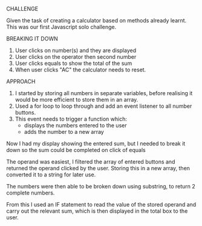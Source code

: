 CHALLENGE

Given the task of creating a calculator based on methods already learnt. This was our first Javascript solo challenge.

BREAKING IT DOWN

1. User clicks on number(s) and they are displayed
2. User clicks on the operator then second number
3. User clicks equals to show the total of the sum
4. When user clicks "AC" the calculator needs to reset.

APPROACH

1. I started by storing all numbers in separate variables, before realising it would be more efficient to store them in an array.
2. Used a for loop to loop through and add an event listener to all number buttons.
3. This event needs to trigger a function which:
   - displays the numbers entered to the user
   - adds the number to a new array

Now I had my display showing the entered sum, but I needed to break it down so the sum could be completed on click of equals

The operand was easiest, I filtered the array of entered buttons and returned the operand clicked by the user. Storing this in a new array, then converted it to a string for later use.

The numbers were then able to be broken down using substring, to return 2 complete numbers.

From this I used an IF statement to read the value of the stored operand and carry out the relevant sum, which is then displayed in the total box to the user.
